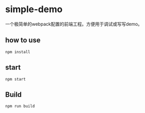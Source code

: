 # simple-demo
一个极简单的webpack配置的前端工程。方便用于调试或写写demo。

## how to use
```
npm install
```

## start
```
npm start
```

## Build
```
npm run build
```
